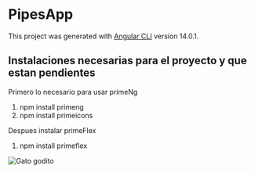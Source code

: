 # PipesApp

This project was generated with [Angular CLI](https://github.com/angular/angular-cli) version 14.0.1.

## Instalaciones necesarias para el proyecto y que estan pendientes 
Primero lo necesario para usar primeNg
1. npm install primeng 
2. npm install primeicons

Despues instalar primeFlex
1. npm install primeflex


![Gato godito](https://c.tenor.com/OKLkZ1Um5HIAAAAC/mad-typing.gif)